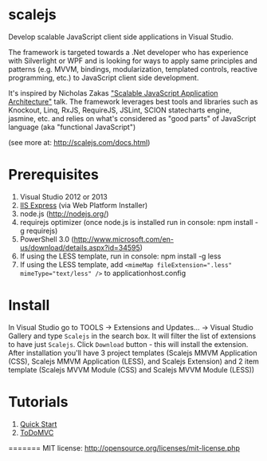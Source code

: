 scalejs
=======

Develop scalable JavaScript client side applications in Visual Studio.

The framework is targeted towards a .Net developer who has experience with Silverlight or WPF 
and is looking for ways to apply same principles and patterns 
(e.g. MVVM, bindings, modularization, templated controls, reactive programming, etc.)
 to JavaScript client side development. 

It's inspired by Nicholas Zakas <a href="http://www.youtube.com/watch?v=vXjVFPosQHw">"Scalable JavaScript Application Architecture"</a> talk. 
The framework leverages best tools and libraries such as Knockout, Linq, RxJS, RequireJS, JSLint, SCION statecharts engine, jasmine, etc. and relies on what's considered as "good parts" of JavaScript language (aka "functional JavaScript")

(see more at: http://scalejs.com/docs.html)

Prerequisites
==========
1. Visual Studio 2012 or 2013
2. [IIS Express](http://www.iis.net/learn/extensions/introduction-to-iis-express/iis-express-overview) (via Web Platform Installer)
3. node.js (http://nodejs.org/)
4. requirejs optimizer (once node.js is installed run in console: npm install -g requirejs)
5. PowerShell 3.0 (http://www.microsoft.com/en-us/download/details.aspx?id=34595)
6. If using the LESS template, run in console: npm install -g less
7. If using the LESS template, add `<mimeMap fileExtension=".less" mimeType="text/less" />` to applicationhost.config

Install
========
In Visual Studio go to TOOLS -> Extensions and Updates... -> Visual Studio Gallery and type `Scalejs` in the search box. It will filter the list of extensions to have just `Scalejs`. Click `Download` button - this will install the extension.
After installation you'll have 3 project templates (Scalejs MMVM Application (CSS), Scalejs MMVM Application (LESS), and Scalejs Extension)  and 2 item template (Scalejs MVVM Module (CSS) and Scalejs MVVM Module (LESS))

Tutorials
=========
1. [Quick Start](https://github.com/lisovin/scalejs/wiki/Quick-Start)
2. [ToDoMVC](http://scalejs.com/todomvc.html)

=======
MIT license: http://opensource.org/licenses/mit-license.php
